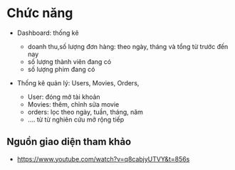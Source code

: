 # Chức năng

- Dashboard: thống kê

  - doanh thu,số lượng đơn hàng: theo ngày, tháng và tổng từ trước đến nay
  - số lượng thành viên đang có
  - số lượng phim đang có

- Thống kê quản lý: Users, Movies, Orders,
  - User: đóng mở tài khoản
  - Movies: thêm, chỉnh sửa movie
  - orders: lọc theo ngày, tuần, tháng, năm
  - .... từ từ nghiên cứu mở rộng tiếp

## Nguồn giao diện tham khảo

- https://www.youtube.com/watch?v=q8cabjyUTVY&t=856s
